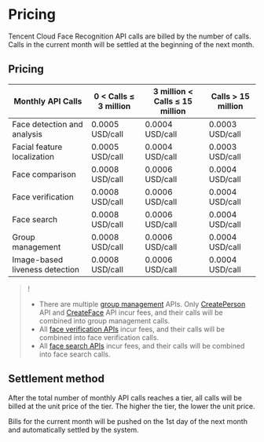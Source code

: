 # Pricing

Tencent Cloud Face Recognition API calls are billed by the number of calls. Calls in the current month will be settled at the beginning of the next month.


## Pricing

| Monthly API Calls	|0 < Calls ≤ 3 million 	|3 million < Calls ≤ 15 million	| Calls > 15 million |
|------|------|-------|-------|
| Face detection and analysis 	|0.0005 USD/call	|0.0004 USD/call	|0.0003 USD/call|
| Facial feature localization	|0.0005 USD/call	|0.0004 USD/call |	0.0003 USD/call |
| Face comparison |	0.0008 USD/call	|0.0006 USD/call |	0.0004 USD/call |
| Face verification 	|0.0008 USD/call 	|0.0006 USD/call |	0.0004 USD/call |
| Face search |	0.0008 USD/call 	|0.0006 USD/call |	0.0004 USD/call |
| Group management 	|0.0008 USD/call |	0.0006 USD/call |	0.0004 USD/call |
| Image-based liveness detection	|0.0008 USD/call	|0.0006 USD/call	|0.0004 USD/call|


>!
>- There are multiple [group management](https://intl.cloud.tencent.com/document/product/1059/36941#.E4.BA.BA.E5.91.98.E5.BA.93.E7.AE.A1.E7.90.86.E7.9B.B8.E5.85.B3.E6.8E.A5.E5.8F.A3) APIs. Only [CreatePerson](https://intl.cloud.tencent.com/document/product/1059/36964) API and [CreateFace](https://intl.cloud.tencent.com/document/product/1059/36966) API incur fees, and their calls will be combined into group management calls.
>- All [face verification APIs](https://intl.cloud.tencent.com/document/product/1059/36941#.E4.BA.BA.E8.84.B8.E9.AA.8C.E8.AF.81.E7.9B.B8.E5.85.B3.E6.8E.A5.E5.8F.A3) incur fees, and their calls will be combined into face verification calls.
>- All [face search APIs](https://intl.cloud.tencent.com/document/product/1059/36941#.E4.BA.BA.E8.84.B8.E6.90.9C.E7.B4.A2.E7.9B.B8.E5.85.B3.E6.8E.A5.E5.8F.A3) incur fees, and their calls will be combined into face search calls.

## Settlement method

After the total number of monthly API calls reaches a tier, all calls will be billed at the unit price of the tier. The higher the tier, the lower the unit price.

Bills for the current month will be pushed on the 1st day of the next month and automatically settled by the system.

